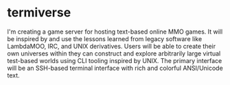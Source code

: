 # termiverse

I'm creating a game server for hosting text-based online MMO games. It will be inspired by and use the lessons learned from legacy software like LambdaMOO, IRC, and UNIX derivatives. Users will be able to create their own universes within they can construct and explore arbitrarily large virtual test-based worlds using CLI tooling inspired by UNIX. The primary interface will be an SSH-based terminal interface with rich and colorful ANSI/Unicode text.